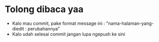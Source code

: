 # Tolong dibaca yaa
- Kalo mau commit, pake format message ini : "nama-halaman-yang-diedit : perubahannya"
- Kalo udah selesai commit jangan lupa ngepush ke sini
